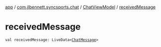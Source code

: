 [app](../../index.md) / [com.jlbennett.syncsports.chat](../index.md) / [ChatViewModel](index.md) / [receivedMessage](./received-message.md)

# receivedMessage

`val receivedMessage: LiveData<`[`ChatMessage`](../-chat-message/index.md)`>`